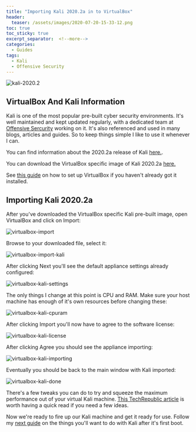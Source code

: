 ```yaml
---
title: "Importing Kali 2020.2a in to VirtualBox"
header:
  teaser: /assets/images/2020-07-20-15-33-12.png
toc: true
toc_sticky: true
excerpt_separator:  <!--more-->
categories:
  - Guides
tags:
  - Kali
  - Offensive Security
---
```


![kali-2020.2](/assets/images/2020-07-20-15-33-12.png)

## VirtualBox And Kali Information

Kali is one of the most popular pre-built cyber security environments. It's well maintained and kept updated regularly, with a dedicated team at [Offensive Sercurity](https://www.offensive-security.com/) working on it. It's also referenced and used in many blogs, articles and guides. So to keep things simple I like to use it whenever I can.

You can find information about the 2020.2a release of Kali [here.](https://www.kali.org/news/kali-linux-2020-2-release/).

You can download the VirtualBox specific image of Kali 2020.2a [here.](https://www.offensive-security.com/kali-linux-vm-vmware-virtualbox-image-download/#1572305786534-030ce714-cc3b)

See [this guide](https://pencer.io/guides/guides-virtualbox-install/) on how to set up VirtualBox if you haven't already got it installed.

## Importing Kali 2020.2a

After you've downloaded the VirtualBox specific Kali pre-built image, open VirtualBox and click on Import:

![virtualbox-import](/assets/images/2020-07-20-17-12-15.png)

Browse to your downloaded file, select it:

![virtualbox-import-kali](/assets/images/2020-07-20-17-08-03.png)

After clicking Next you'll see the default appliance settings already configured:

![virtualbox-kali-settings](/assets/images/2020-07-20-17-13-57.png)

The only things I change at this point is CPU and RAM. Make sure your host machine has enough of it's own resources before changing these:

![virtualbox-kali-cpuram](/assets/images/2020-07-20-17-16-37.png)

After clicking Import you'll now have to agree to the software license:

![virtualbox-kali-license](/assets/images/2020-07-20-17-17-26.png)

After clicking Agree you should see the appliance importing:

![virtualbox-kali-importing](/assets/images/2020-07-20-17-17-48.png)

Eventually you should be back to the main window with Kali imported:

![virtualbox-kali-done](/assets/images/2020-07-20-17-21-44.png)

There's a few tweaks you can do to try and squeeze the maximum performance out of your virtual Kali machine. [This TechRepublic article](https://www.techrepublic.com/article/how-to-improve-virtualbox-guest-performance-in-five-steps/) is worth having a quick read if you need a few ideas.

Now we're ready to fire up our Kali machine and get it ready for use. Follow my [next guide](https://pencer.io/guides/guides-kali-first-boot/) on the things you'll want to do with Kali after it's first boot.
